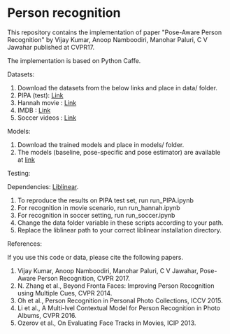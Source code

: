 # Person recognition
This repository contains the implementation of paper "Pose-Aware Person Recognition" by Vijay Kumar, Anoop Namboodiri, Manohar Paluri, C V Jawahar published at CVPR17.

The implementation is based on Python Caffe.

Datasets:
1. Download the datasets from the below links and place in data/ folder.
2. PIPA (test): [Link](https://people.eecs.berkeley.edu/~nzhang/piper.html)
3. Hannah movie : [Link](http://www.technicolor.com/en/innovation/scientific-community/scientific-data-sharing/hannah-dataset)
4. IMDB : [Link](http://cvit.iiit.ac.in/images/Projects/PersonRecognition/Data/imdb.zip)
5. Soccer videos : [Link](http://cvit.iiit.ac.in/images/Projects/PersonRecognition/Data/soccer.zip)


Models:
1. Download the trained models and place in models/ folder.
2. The models (baseline, pose-specific and pose estimator) are available at [link](http://cvit.iiit.ac.in/images/Projects/PersonRecognition/models.zip)


Testing:

Dependencies: [Liblinear](https://www.csie.ntu.edu.tw/~cjlin/liblinear/).

1. To reproduce the results on PIPA test set, run run_PIPA.ipynb
2. For recognition in movie scenario, run run_hannah.ipynb
3. For recognition in soccer setting, run run_soccer.ipynb
4. Change the data folder variable in these scripts according to your path.
5. Replace the liblinear path to your correct liblinear installation directory.



References:

If you use this code or data, please cite the following papers.

1. Vijay Kumar, Anoop Namboodiri, Manohar Paluri, C V Jawahar, Pose-Aware Person Recognition, CVPR 2017.
2. N. Zhang et al., Beyond Fronta Faces: Improving Person Recognition using Multiple Cues, CVPR 2014.
3. Oh et al., Person Recognition in Personal Photo Collections, ICCV 2015.
4. Li et al., A Multi-lvel Contextual Model for Person Recognition in Photo Albums, CVPR 2016.
5. Ozerov et al., On Evaluating Face Tracks in Movies, ICIP 2013.
